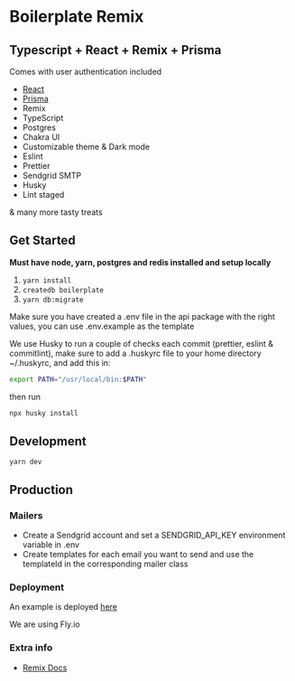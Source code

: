 # Boilerplate Remix

## Typescript + React + Remix + Prisma

Comes with user authentication included

- [React](https://github.com/facebook/react)
- [Prisma](https://www.prisma.io)
- Remix
- TypeScript
- Postgres
- Chakra UI
- Customizable theme & Dark mode
- Eslint
- Prettier
- Sendgrid SMTP
- Husky
- Lint staged

& many more tasty treats

## Get Started

**Must have node, yarn, postgres and redis installed and setup locally**

1. `yarn install`
2. `createdb boilerplate`
3. `yarn db:migrate`

Make sure you have created a .env file in the api package with the right values, you can use .env.example as the template

We use Husky to run a couple of checks each commit (prettier, eslint & commitlint), make sure to add a
.huskyrc file to your home directory ~/.huskyrc, and add this in:

```bash
export PATH="/usr/local/bin:$PATH"
```

then run

```bash
npx husky install
```

## Development

`yarn dev`

## Production

### Mailers

- Create a Sendgrid account and set a SENDGRID_API_KEY environment variable in .env
- Create templates for each email you want to send and use the templateId in the corresponding mailer class

### Deployment

An example is deployed [here](https://boilerplate-remix.noquarter.co)

We are using Fly.io

### Extra info

- [Remix Docs](https://remix.run/docs)
